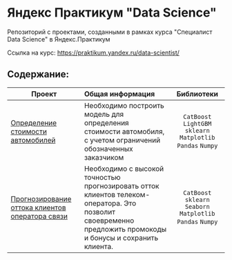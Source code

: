 # Яндекс Практикум "Data Science"
Репозиторий с проектами, созданными в рамках курса "Специалист Data Science" в Яндекс.Практикум

Ссылка на курс: https://praktikum.yandex.ru/data-scientist/

## Содержание:

| Проект        | Общая информация           | Библиотеки |
| ------------- |:-------------|:-----:|
|[Определение стоимости автомобилей](https://github.com/SergeBurnt/ya_practicum_ds/tree/main/price_cars)|Необходимо построить модель для определения стоимости автомобиля, с учетом ограничений обозначенных заказчиком|`CatBoost` `LightGBM` `sklearn` `Matplotlib` `Pandas` `Numpy`|
|[Прогнозирование оттока клиентов оператора связи](https://github.com/SergeBurnt/ya_practicum_ds/tree/main/project_telecom_customer_churn)|Необходимо с высокой точностью прогнозировать отток клиентов телеком-оператора. Это позволит своевременно предложить промокоды и бонусы и сохранить клиента. |`CatBoost` `sklearn` `Seaborn` `Matplotlib` `Pandas` `Numpy`|
